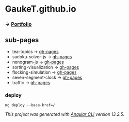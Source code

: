 # GaukeT.github.io
  ### -> [Portfolio](https://gauket.github.io/)

## sub-pages
  - tea-topics -> [gh-pages](https://gauket.github.io/tea-topics/)
  - sudoku-solver-js -> [gh-pages](https://gauket.github.io/sudoku-solver-js/)
  - nonogram-js -> [gh-pages](https://gauket.github.io/nonogram-js/)
  - sorting-visualization -> [gh-pages](https://gauket.github.io/sorting-visualization/)
  - flocking-simulation -> [gh-pages](https://gauket.github.io/flocking-simulation/)
  - seven-segment-clock -> [gh-pages](https://gauket.github.io/seven-segment-clock/)
  - traffic -> [gh-pages](https://gauket.github.io/traffic/)

### deploy
```
ng deploy --base-href=/
```
*This project was generated with [Angular CLI](https://github.com/angular/angular-cli) version 13.2.5.*